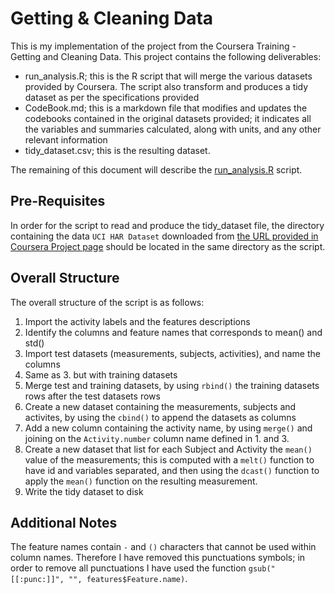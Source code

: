 Getting & Cleaning Data
=======================

This is my implementation of the project from the Coursera Training - Getting and Cleaning Data.  This project contains the following deliverables:
* run_analysis.R; this is the R script that will merge the various datasets provided by Coursera. The script also transform and produces a tidy dataset as per the specifications provided
* CodeBook.md; this is a markdown file that modifies and updates the codebooks contained in the original datasets provided; it indicates all the variables and summaries calculated, along with units, and any other relevant information 
* tidy_dataset.csv; this is the resulting dataset.

The remaining of this document will describe the [run_analysis.R](run_analysis.R) script.

Pre-Requisites
--------------
In order for the script to read and produce the tidy_dataset file, the directory containing the data `UCI HAR Dataset` downloaded from [the URL provided in Coursera Project page](https://d396qusza40orc.cloudfront.net/getdata%2Fprojectfiles%2FUCI%20HAR%20Dataset.zip) should be located in the same directory as the script.

Overall Structure
-----------
The overall structure of the script is as follows:
1. Import the activity labels and the features descriptions
2. Identify the columns and feature names that corresponds to mean() and std()
3. Import test datasets (measurements, subjects, activities), and name the columns 
4. Same as 3. but with training datasets
5. Merge test and training datasets, by using `rbind()` the training datasets rows after the test datasets rows
6. Create a new dataset containing the measurements, subjects and activites, by using the `cbind()` to append the datasets as columns
7. Add a new column containing the activity name, by using `merge()` and joining on the `Activity.number` column name defined in 1. and 3.
8. Create a new dataset that list for each Subject and Activity the `mean()` value of the measurements; this is computed with a `melt()` function to have id and variables separated, and then using the `dcast()` function to apply the `mean()` function on the resulting measurement.
9. Write the tidy dataset to disk

Additional Notes
------------
The feature names contain `-` and `()` characters that cannot be used within column names. Therefore I have removed this punctuations symbols; in order to remove all punctuations I have used the function `gsub("[[:punc:]]", "", features$Feature.name)`.
